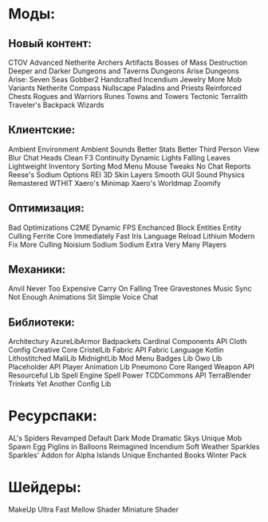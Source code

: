 # Моды:

## Новый контент:
CTOV
Advanced Netherite
Archers
Artifacts
Bosses of Mass Destruction
Deeper and Darker
Dungeons and Taverns
Dungeons Arise
Dungeons Arise: Seven Seas
Gobber2
Handcrafted
Incendium
Jewelry
More Mob Variants
Netherite Compass
Nullscape
Paladins and Priests
Reinforced Chests
Rogues and Warriors
Runes
Towns and Towers
Tectonic
Terralith
Traveler's Backpack
Wizards

## Клиентские:
Ambient Environment
Ambient Sounds
Better Stats
Better Third Person View
Blur
Chat Heads
Clean F3
Continuity
Dynamic Lights
Falling Leaves
Lightweight Inventory Sorting
Mod Menu
Mouse Tweaks
No Chat Reports
Reese's Sodium Options
REI
3D Skin Layers
Smooth GUI
Sound Physics Remastered
WTHIT
Xaero's Minimap
Xaero's Worldmap
Zoomify

## Оптимизация:
Bad Optimizations
C2ME
Dynamic FPS
Enchanced Block Entities
Entity Culling
Ferrite Core
Immediately Fast
Iris
Language Reload
Lithium
Modern Fix
More Culling
Noisium
Sodium
Sodium Extra
Very Many Players

## Механики:
Anvil Never Too Expensive
Carry On
Falling Tree
Gravestones
Music Sync
Not Enough Animations
Sit
Simple Voice Chat

## Библиотеки:
Architectury
AzureLibArmor
Badpackets
Cardinal Components API
Cloth Config
Creative Core
CristelLib
Fabric API
Fabric Language Kotlin
Lithostitched
MaliLib
MidnightLib
Mod Menu Badges Lib
Owo Lib
Placeholder API
Player Animation Lib
Pneumono Core
Ranged Weapon API
Resourceful Lib
Spell Engine
Spell Power
TCDCommons API
TerraBlender
Trinkets
Yet Another Config Lib

# Ресурспаки:

AL's Spiders Revamped
Default Dark Mode
Dramatic Skys
Unique Mob Spawn Egg
Piglins in Balloons
Reimagined Incendium
Soft Weather
Sparkles
Sparkles' Addon for Alpha Islands
Unique Enchanted Books
Winter Pack

# Шейдеры:

MakeUp Ultra Fast
Mellow Shader
Miniature Shader